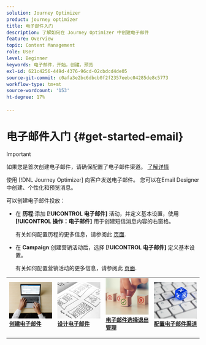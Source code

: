 ```yaml
---
solution: Journey Optimizer
product: journey optimizer
title: 电子邮件入门
description: 了解如何在 Journey Optimizer 中创建电子邮件
feature: Overview
topic: Content Management
role: User
level: Beginner
keywords: 电子邮件，开始，创建，预览
exl-id: 621c4256-449d-4376-96cd-02cbdcd4de05
source-git-commit: c0afa3e2bc6dbcb0f2f2357eebc04285de8c5773
workflow-type: tm+mt
source-wordcount: '153'
ht-degree: 17%

---
```


# 电子邮件入门 {#get-started-email}

>[!IMPORTANT]
>
>如果您是首次创建电子邮件，请确保配置了电子邮件渠道。 [了解详情](email-settings.md)

使用 [!DNL Journey Optimizer] 向客户发送电子邮件。 您可以在Email Designer中创建、个性化和预览消息。

可以创建电子邮件投放：

* 在 **历程**:添加 **[!UICONTROL 电子邮件]** 活动，并定义基本设置，使用 **[!UICONTROL 操作：电子邮件]** 用于创建短信消息内容的右窗格。

   有关如何配置历程的更多信息，请参阅此 [页面](../building-journeys/journey-gs.md).

* 在 **Campaign**:创建营销活动后，选择 **[!UICONTROL 电子邮件]** 定义基本设置。

   有关如何配置营销活动的更多信息，请参阅此 [页面](../campaigns/create-campaign.md#configure).

<table style="table-layout:fixed"><tr style="border: 0;">
<td>
<a href="create-email.md">
<img alt="潜在客户" src="../assets/do-not-localize/email-create.jpeg">
</a>
<div><a href="create-email.md"><strong>创建电子邮件</strong>
</div>
<p>
</td>
<td>
<a href="get-started-email-design.md">
<img alt="不频繁" src="../assets/do-not-localize/email-design.jpg">
</a>
<div>
<a href="get-started-email-design.md"><strong>设计电子邮件</strong></a>
</div>
<p></td>
<td>
<a href="email-opt-out.md">
<img alt="验证" src="../assets/do-not-localize/email-opt-out.jpg">
</a>
<div>
<a href="email-opt-out.md"><strong>电子邮件选择退出管理</strong></a>
</div>
<p>
</td>
<td>
<a href="email-settings.md">
<img alt="验证" src="../assets/do-not-localize/email-config.jpg">
</a>
<div>
<a href="email-settings.md"><strong>配置电子邮件渠道</strong></a>
</div>
<p>
</td>
</tr></table>
